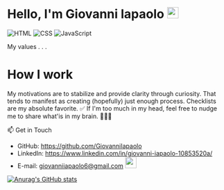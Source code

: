 # Hello, I'm Giovanni Iapaolo <img src="https://media.giphy.com/media/hvRJCLFzcasrR4ia7z/giphy.gif" width="26px">
![HTML](https://img.shields.io/badge/HTML-blue?style=flat-square&logo=html)
![CSS](https://img.shields.io/badge/CSS-orange?style=flat-square&logo=css)
![JavaScript](https://img.shields.io/badge/JavaScript-yellow?style=flat-square&logo=javascript)

My values
.
.
.


# How I work
My motivations are to stabilize and provide clarity through curiosity. That tends to manifest as creating (hopefully) just enough process. Checklists are my absolute favorite. ✅ If I'm too much in my head, feel free to nudge me to share what'is in my brain. 👨🏽‍💻

📫 Get in Touch

- GitHub: https://github.com/GiovanniIapaolo
- LinkedIn: https://www.linkedin.com/in/giovanni-iapaolo-10853520a/
- E-mail: giovanniiapaolo6@gmail.com <img src="https://emojipedia-us.s3.dualstack.us-west-1.amazonaws.com/thumbs/240/apple/237/fire_1f525.png" width="26px">

[![Anurag's GitHub stats](https://github-readme-stats.vercel.app/api?username=GiovanniIapaolo&show_icons=true&theme=default&hide=issues,contribs)](https://github.com/GiovanniIapaolo/github-readme-stats)
